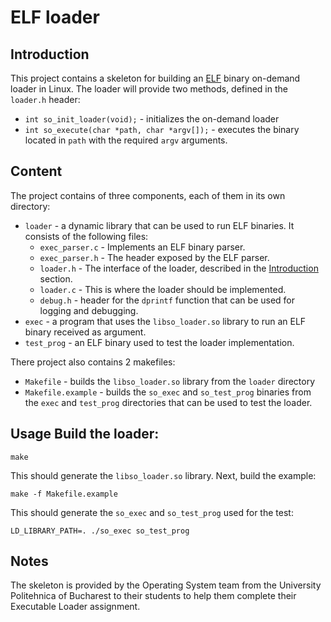 # ELF loader

## Introduction
This project contains a skeleton for building an
[ELF](https://en.wikipedia.org/wiki/Executable_and_Linkable_Format) binary
on-demand loader in Linux. The loader will provide two methods, defined in the
`loader.h` header:
* `int so_init_loader(void);` - initializes the on-demand loader
* `int so_execute(char *path, char *argv[]);` - executes the binary located in
`path` with the required `argv` arguments.

## Content
The project contains of three components, each of them in its own
directory:
* `loader` - a dynamic library that can be used to run ELF binaries. It
consists of the following files:
  * `exec_parser.c` - Implements an ELF binary parser.
  * `exec_parser.h` - The header exposed by the ELF parser.
  * `loader.h` - The interface of the loader, described in the
  [Introduction](#introduction) section.
  * `loader.c` - This is where the loader should be implemented.
  * `debug.h` - header for the `dprintf` function that can be used for logging
  and debugging.
* `exec` - a program that uses the `libso_loader.so` library to run an ELF
binary received as argument.
* `test_prog` - an ELF binary used to test the loader implementation.

There project also contains 2 makefiles:
* `Makefile` - builds the `libso_loader.so` library from the `loader`
directory
* `Makefile.example` - builds the `so_exec` and `so_test_prog` binaries from
the `exec` and `test_prog` directories that can be used to test the loader.

## Usage Build the loader:
```
make
```

This should generate the `libso_loader.so` library. Next, build the example:

```
make -f Makefile.example
```

This should generate the `so_exec` and `so_test_prog` used for the test:

```
LD_LIBRARY_PATH=. ./so_exec so_test_prog
```

## Notes
The skeleton is provided by the Operating System team from the University
Politehnica of Bucharest to their students to help them complete their
Executable Loader assignment.
